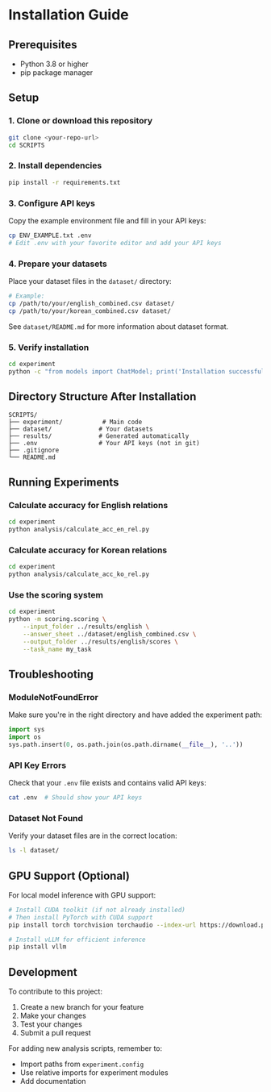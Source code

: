 # Installation Guide

## Prerequisites

- Python 3.8 or higher
- pip package manager

## Setup

### 1. Clone or download this repository

```bash
git clone <your-repo-url>
cd SCRIPTS
```

### 2. Install dependencies

```bash
pip install -r requirements.txt
```

### 3. Configure API keys

Copy the example environment file and fill in your API keys:

```bash
cp ENV_EXAMPLE.txt .env
# Edit .env with your favorite editor and add your API keys
```

### 4. Prepare your datasets

Place your dataset files in the `dataset/` directory:

```bash
# Example:
cp /path/to/your/english_combined.csv dataset/
cp /path/to/your/korean_combined.csv dataset/
```

See `dataset/README.md` for more information about dataset format.

### 5. Verify installation

```bash
cd experiment
python -c "from models import ChatModel; print('Installation successful!')"
```

## Directory Structure After Installation

```
SCRIPTS/
├── experiment/           # Main code
├── dataset/             # Your datasets
├── results/             # Generated automatically
├── .env                 # Your API keys (not in git)
├── .gitignore
└── README.md
```

## Running Experiments

### Calculate accuracy for English relations

```bash
cd experiment
python analysis/calculate_acc_en_rel.py
```

### Calculate accuracy for Korean relations

```bash
cd experiment
python analysis/calculate_acc_ko_rel.py
```

### Use the scoring system

```bash
cd experiment
python -m scoring.scoring \
    --input_folder ../results/english \
    --answer_sheet ../dataset/english_combined.csv \
    --output_folder ../results/english/scores \
    --task_name my_task
```

## Troubleshooting

### ModuleNotFoundError

Make sure you're in the right directory and have added the experiment path:

```python
import sys
import os
sys.path.insert(0, os.path.join(os.path.dirname(__file__), '..'))
```

### API Key Errors

Check that your `.env` file exists and contains valid API keys:

```bash
cat .env  # Should show your API keys
```

### Dataset Not Found

Verify your dataset files are in the correct location:

```bash
ls -l dataset/
```

## GPU Support (Optional)

For local model inference with GPU support:

```bash
# Install CUDA toolkit (if not already installed)
# Then install PyTorch with CUDA support
pip install torch torchvision torchaudio --index-url https://download.pytorch.org/whl/cu118

# Install vLLM for efficient inference
pip install vllm
```

## Development

To contribute to this project:

1. Create a new branch for your feature
2. Make your changes
3. Test your changes
4. Submit a pull request

For adding new analysis scripts, remember to:
- Import paths from `experiment.config`
- Use relative imports for experiment modules
- Add documentation
